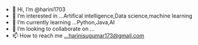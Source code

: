 - 👋 Hi, I’m @harini1703
- 👀 I’m interested in ...Artifical intelligence,Data science,machine learning
- 🌱 I’m currently learning ...Python,Java,AI
- 💞️ I’m looking to collaborate on ...
- 📫 How to reach me ...harinisugumar173@gmail.com

<!---
harini1703/harini1703 is a ✨ special ✨ repository because its `README.md` (this file) appears on your GitHub profile.
You can click the Preview link to take a look at your changes.
--->
